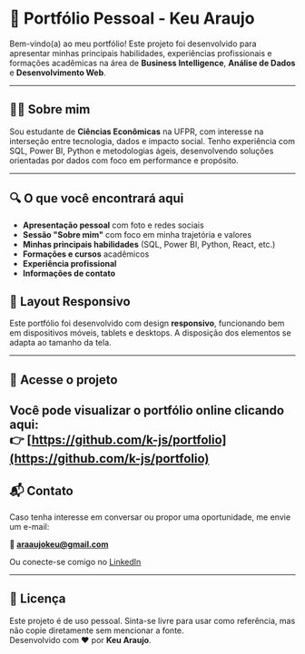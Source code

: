 # 💼 Portfólio Pessoal - Keu Araujo

Bem-vindo(a) ao meu portfólio! Este projeto foi desenvolvido para apresentar minhas principais habilidades, experiências profissionais e formações acadêmicas na área de **Business Intelligence**, **Análise de Dados** e **Desenvolvimento Web**.

---

## 👩‍💻 Sobre mim

Sou estudante de **Ciências Econômicas** na UFPR, com interesse na interseção entre tecnologia, dados e impacto social. Tenho experiência com SQL, Power BI, Python e metodologias ágeis, desenvolvendo soluções orientadas por dados com foco em performance e propósito.

---

## 🔍 O que você encontrará aqui

- **Apresentação pessoal** com foto e redes sociais
- **Sessão "Sobre mim"** com foco em minha trajetória e valores
- **Minhas principais habilidades** (SQL, Power BI, Python, React, etc.)
- **Formações e cursos** acadêmicos
- **Experiência profissional**
- **Informações de contato**

## 📱 Layout Responsivo

Este portfólio foi desenvolvido com design **responsivo**, funcionando bem em dispositivos móveis, tablets e desktops. A disposição dos elementos se adapta ao tamanho da tela.

---

## 🔗 Acesse o projeto

Você pode visualizar o portfólio online clicando aqui:  
👉 [https://github.com/k-js/portfolio](https://github.com/k-js/portfolio)  
---

## 📬 Contato

Caso tenha interesse em conversar ou propor uma oportunidade, me envie um e-mail:

**📧 araaujokeu@gmail.com**

Ou conecte-se comigo no [LinkedIn](https://www.linkedin.com/in/keu-araujo/)

---

## 📌 Licença

Este projeto é de uso pessoal. Sinta-se livre para usar como referência, mas não copie diretamente sem mencionar a fonte.  
Desenvolvido com ❤️ por **Keu Araujo**.
